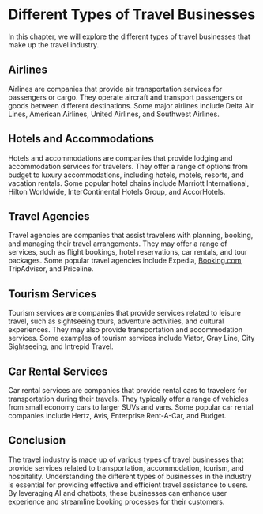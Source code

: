 Different Types of Travel Businesses
==========================================================================

In this chapter, we will explore the different types of travel businesses that make up the travel industry.

Airlines
--------

Airlines are companies that provide air transportation services for passengers or cargo. They operate aircraft and transport passengers or goods between different destinations. Some major airlines include Delta Air Lines, American Airlines, United Airlines, and Southwest Airlines.

Hotels and Accommodations
-------------------------

Hotels and accommodations are companies that provide lodging and accommodation services for travelers. They offer a range of options from budget to luxury accommodations, including hotels, motels, resorts, and vacation rentals. Some popular hotel chains include Marriott International, Hilton Worldwide, InterContinental Hotels Group, and AccorHotels.

Travel Agencies
---------------

Travel agencies are companies that assist travelers with planning, booking, and managing their travel arrangements. They may offer a range of services, such as flight bookings, hotel reservations, car rentals, and tour packages. Some popular travel agencies include Expedia, [Booking.com](http://Booking.com), TripAdvisor, and Priceline.

Tourism Services
----------------

Tourism services are companies that provide services related to leisure travel, such as sightseeing tours, adventure activities, and cultural experiences. They may also provide transportation and accommodation services. Some examples of tourism services include Viator, Gray Line, City Sightseeing, and Intrepid Travel.

Car Rental Services
-------------------

Car rental services are companies that provide rental cars to travelers for transportation during their travels. They typically offer a range of vehicles from small economy cars to larger SUVs and vans. Some popular car rental companies include Hertz, Avis, Enterprise Rent-A-Car, and Budget.

Conclusion
----------

The travel industry is made up of various types of travel businesses that provide services related to transportation, accommodation, tourism, and hospitality. Understanding the different types of businesses in the industry is essential for providing effective and efficient travel assistance to users. By leveraging AI and chatbots, these businesses can enhance user experience and streamline booking processes for their customers.

